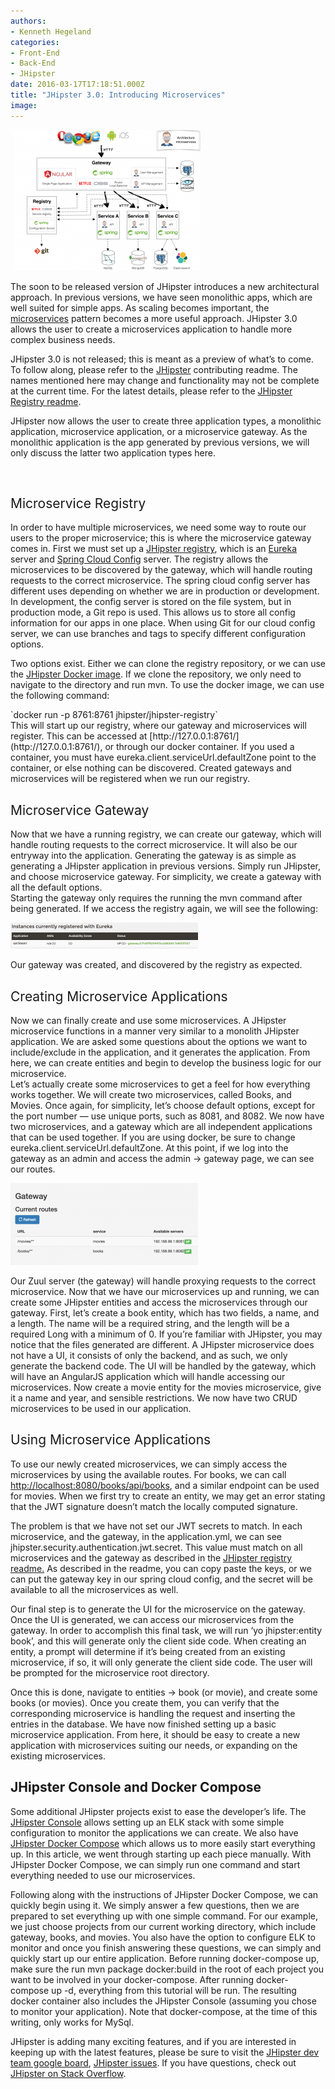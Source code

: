 ```yaml
---
authors:
- Kenneth Hegeland
categories:
- Front-End
- Back-End
- JHipster
date: 2016-03-17T17:18:51.000Z
title: "JHipster 3.0: Introducing Microservices"
image: 
---
```


<span style="font-weight: 400">  [![JHipster Microservices Architecture](https://raw.githubusercontent.com/ippontech/blog-usa/master/images/2016/03/Screen-Shot-2016-03-02-at-4.10.22-PM-300x225.png)](https://raw.githubusercontent.com/ippontech/blog-usa/master/images/2016/03/Screen-Shot-2016-03-02-at-4.10.22-PM.png)</span>

<span style="font-weight: 400">The soon to be released version of JHipster introduces a new architectural approach. In previous versions, we have seen monolithic apps, which are well suited for simple apps. As scaling becomes important, the </span>[<span style="font-weight: 400">microservices</span>](http://microservices.io/patterns/microservices.html)<span style="font-weight: 400"> pattern becomes a more useful approach. JHipster 3.0 allows the user to create a microservices application to handle more complex business needs.</span>

<span style="font-weight: 400">JHipster 3.0 is not released; this is meant as a preview of what’s to come. To follow along, please refer to the </span>[<span style="font-weight: 400">JHipster</span>](https://github.com/jhipster/generator-jhipster/blob/master/CONTRIBUTING.md#fork-the-generator-jhipster-project)<span style="font-weight: 400"> contributing readme. The names mentioned here may change and functionality may not be complete at the current time. For the latest details, please refer to the </span>[<span style="font-weight: 400">JHipster Registry readme</span>](https://github.com/jhipster/jhipster-registry)<span style="font-weight: 400">.</span>

<span style="font-weight: 400">JHipster now allows the user to create three application types, a monolithic application, microservice application, or a microservice gateway. As the monolithic application is the app generated by previous versions, we will only discuss the latter two application types here.</span>

 


## <span style="font-weight: 400">Microservice Registry</span>

<span style="font-weight: 400">In order to have multiple microservices, we need some way to route our users to the proper microservice; this is where the microservice gateway comes in. First we must set up a </span>[<span style="font-weight: 400">JHipster registry</span>](https://github.com/jhipster/jhipster-registry)<span style="font-weight: 400">, which is an </span>[<span style="font-weight: 400">Eureka</span>](https://github.com/Netflix/eureka)<span style="font-weight: 400"> server and </span>[<span style="font-weight: 400">Spring Cloud Config</span>](http://cloud.spring.io/spring-cloud-config/)<span style="font-weight: 400"> server. The registry allows the microservices to be discovered by the gateway, which will handle routing requests to the correct microservice. The spring cloud config server has different uses depending on whether we are in production or development. In development, the config server is stored on the file system, but in production mode, a Git repo is used. This allows us to store all config information for our apps in one place. When using Git for our cloud config server, we can use branches and tags to specify different configuration options. </span>

<span style="font-weight: 400">Two options exist. Either we can clone the registry repository, or we can use the </span>[<span style="font-weight: 400">JHipster Docker image</span>](https://hub.docker.com/r/jhipster/jhipster-registry/)<span style="font-weight: 400">. If we clone the repository, we only need to navigate to the directory and run mvn. To use the docker image, we can use the following command: </span>

<div class="code-embed-wrapper">`docker run -p 8761:8761 jhipster/jhipster-registry`

<div class="code-embed-infos"><span class="code-embed-name"></span></div></div><span style="font-weight: 400">This will start up our registry, where our gateway and microservices will register. This can be accessed at </span>[<span style="font-weight: 400">http://127.0.0.1:8761/</span>](http://127.0.0.1:8761/)<span style="font-weight: 400">, or through our docker container. If you used a container, you must have eureka.client.serviceUrl.defaultZone point to the container, or else nothing can be discovered. Created gateways and microservices will be registered when we run our registry.</span>


## <span style="font-weight: 400">Microservice Gateway</span>

<span style="font-weight: 400">Now that we have a running registry, we can create our gateway, which will handle routing requests to the correct microservice. It will also be our entryway into the application. Generating the gateway is as simple as generating a JHipster application in previous versions. Simply run JHipster, and choose microservice gateway. For simplicity, we create a gateway with all the default options.</span>  
<span style="font-weight: 400">Starting the gateway only requires the running the mvn command after being generated. If we access the registry again, we will see the following:</span>

![Screen Shot 2016-03-02 at 10.39.54 AM](https://raw.githubusercontent.com/ippontech/blog-usa/master/images/2016/03/Screen-Shot-2016-03-02-at-10.39.54-AM-300x42.png)

<span style="font-weight: 400">Our gateway was created, and discovered by the registry as expected.</span>


## <span style="font-weight: 400">Creating Microservice Applications</span>

<span style="font-weight: 400">Now we can finally create and use some microservices. A JHipster microservice functions in a manner very similar to a monolith JHipster application. We are asked some questions about the options we want to include/exclude in the application, and it generates the application. From here, we can create entities and begin to develop the business logic for our microservice.</span>  
<span style="font-weight: 400">Let’s actually create some microservices to get a feel for how everything works together. We will create two microservices, called Books, and Movies. Once again, for simplicity, let’s choose default options, except for the port number — use unique ports, such as 8081, and 8082. We now have two microservices, and a gateway which are all independent applications that can be used together. If you are using docker, be sure to change eureka.client.serviceUrl.defaultZone. At this point, if we log into the gateway as an admin and access the admin -> gateway page, we can see our routes.</span>

![Screen Shot 2016-03-02 at 10.57.43 AM](https://raw.githubusercontent.com/ippontech/blog-usa/master/images/2016/03/Screen-Shot-2016-03-02-at-10.57.43-AM-300x131.png)

<span style="font-weight: 400">Our Zuul server (the gateway) will handle proxying requests to the correct microservice. Now that we have our microservices up and running, we can create some JHipster entities and access the microservices through our gateway. First, let’s create a book entity, which has two fields, a name, and a length. The name will be a required string, and the length will be a required Long with a minimum of 0. If you’re familiar with JHipster, you may notice that the files generated are different. A JHipster microservice does not have a UI, it consists of only the backend, and as such, we only generate the backend code. The UI will be handled by the gateway, which will have an AngularJS application which will handle accessing our microservices. Now create a movie entity for the movies microservice, give it a name and year, and sensible restrictions. We now have two CRUD microservices to be used in our application.</span>


## <span style="font-weight: 400">Using Microservice Applications</span>

<span style="font-weight: 400">To use our newly created microservices, we can simply access the microservices by using the available routes. For books, we can call </span>[<span style="font-weight: 400">http://localhost:8080/books/api/books</span>](http://localhost:8080/books/api/books)<span style="font-weight: 400">, and a similar endpoint can be used for movies. When we first try to create an entity, we may get an error stating that the JWT signature doesn’t match the locally computed signature. </span>

<span style="font-weight: 400">The problem is that we have not set our JWT secrets to match. In each microservice, and the gateway, in the application.yml, we can see jhipster.security.authentication.jwt.secret. This value must match on all microservices and the gateway as described in the </span>[<span style="font-weight: 400">JHipster registry readme.</span>](https://github.com/jhipster/jhipster-registry#security-considerations)<span style="font-weight: 400"> As described in the readme, you can copy paste the keys, or we can put the gateway key in our spring cloud config, and the secret will be available to all the microservices as well.</span>

Our final step is to generate the UI for the microservice on the gateway. Once the UI is generated, we can access our microservices from the gateway. In order to accomplish this final task, we will run ‘yo jhipster:entity book’, and this will generate only the client side code. When creating an entity, a prompt will determine if it’s being created from an existing microservice, if so, it will only generate the client side code. The user will be prompted for the microservice root directory.

Once this is done, navigate to entities -> book (or movie), and create some books (or movies). Once you create them, you can verify that the corresponding microservice is handling the request and inserting the entries in the database. We have now finished setting up a basic microservice application. From here, it should be easy to create a new application with microservices suiting our needs, or expanding on the existing microservices.


## JHipster Console and Docker Compose

<span style="font-weight: 400">Some additional JHipster projects exist to ease the developer’s life. The </span>[<span style="font-weight: 400">JHipster Console</span>](https://github.com/jhipster/jhipster-console)<span style="font-weight: 400"> allows setting up an ELK stack with some simple configuration to monitor the applications we can create. We also have </span>[<span style="font-weight: 400">JHipster Docker Compose</span>](https://github.com/jhipster/generator-jhipster-docker-compose)<span style="font-weight: 400"> which allows us to more easily start everything up. In this article, we went through starting up each piece manually. With JHipster Docker Compose, we can simply run one command and start everything needed to use our microservices.</span>

Following along with the instructions of JHipster Docker Compose, we can quickly begin using it. We simply answer a few questions, then we are prepared to set everything up with one simple command. For our example, we just choose projects from our current working directory, which include gateway, books, and movies. You also have the option to configure ELK to monitor and once you finish answering these questions, we can simply and quickly start up our entire application. Before running docker-compose up, make sure the run mvn package docker:build in the root of each project you want to be involved in your docker-compose. After running docker-compose up -d, everything from this tutorial will be run. The resulting docker container also includes the JHipster Console (assuming you chose to monitor your application). Note that docker-compose, at the time of this writing, only works for MySql.

<span style="font-weight: 400">JHipster is adding many exciting features, and if you are interested in keeping up with the latest features, please be sure to visit the </span>[<span style="font-weight: 400">JHipster dev team google board</span>](https://groups.google.com/forum/#!forum/jhipster-dev)<span style="font-weight: 400">, </span>[<span style="font-weight: 400">JHipster issues</span>](https://github.com/jhipster/generator-jhipster/issues)<span style="font-weight: 400">. If you have questions, check out </span>[<span style="font-weight: 400">JHipster on Stack Overflow</span>](http://stackoverflow.com/questions/tagged/jhipster)<span style="font-weight: 400">.</span>
